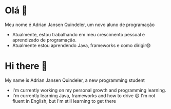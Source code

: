# Olá 👋
Meu nome é Adrian Jansen Quindeler, um novo aluno de programação
* Atualmente, estou trabalhando em meu crescimento pessoal e aprendizado de programação.
* Atualmente estou aprendendo Java, frameworks e como dirigir😄

# Hi there 👋
My name is Adrian Jansen Quindeler, a new programming student
* I'm currently working on my personal growth and programming learning.
* I'm currently learning Java, frameworks and how to drive 😄
I'm not fluent in English, but I'm still learning to get there

<!--
**Adrian-JQuindeler/Adrian-JQuindeler** is a ✨ _special_ ✨ repository because its `README.md` (this file) appears on your GitHub profile.

Here are some ideas to get you started:


- 👯 I’m looking to collaborate on ...
- 🤔 I’m looking for help with ...
- 💬 Ask me about ...
- 📫 How to reach me: ...
- 😄 Pronouns: ...
- ⚡ Fun fact: ...
-->
